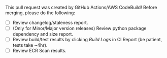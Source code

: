 This pull request was created by GitHub Actions/AWS CodeBuild! Before merging, please do the following:
- [ ] Review changelog/staleness report.
- [ ] (Only for Minor/Major version releases) Review python package dependency and size report.
- [ ] Review build/test results by clicking *Build Logs* in CI Report (be patient, tests take ~4hr).
- [ ] Review ECR Scan results.
